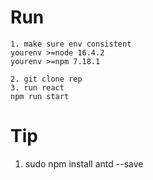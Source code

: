 # Run
```
1. make sure env consistent
yourenv >=node 16.4.2
yourenv >=npm 7.18.1

2. git clone rep
3. run react
npm run start
```

# Tip
1. sudo npm install antd --save
